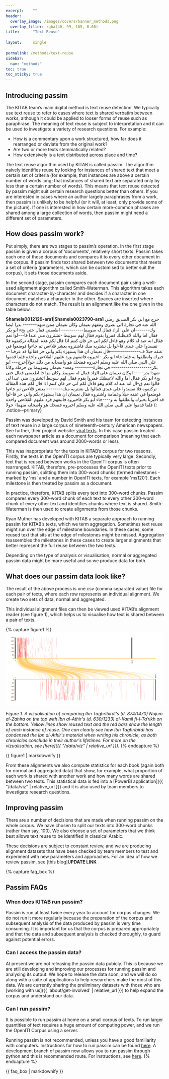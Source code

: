 ```yaml
---
excerpt:	""
header:
  overlay_image: /images/covers/banner_methods.png
  overlay_filter: rgba(40, 99, 165, 0.60)
title:		"Text Reuse"

layout:		single

permalink: /methods/text-reuse
sidebar:
  nav: "methods"
toc: true
toc_sticky: true
---
```


## Introducing passim

The KITAB team’s main digital method is text reuse detection. We typically use text reuse to refer to cases where text is shared verbatim between works, although it could be applied to looser forms of reuse such as paraphrase. The meaning of text reuse is subject to interpretation and it can be used to investigate a variety of research questions. For example:

* How is a commentary upon a work structured, how far does it rearranged or deviate from the original work?
* Are two or more texts stemmatically related?
* How extensively is a text distributed across place and time?

The text reuse algorithm used by KITAB is called passim. The algorithm naively identifies reuse by looking for instances of shared text that meet a certain set of criteria (for example, that instances are above a certain number of words long; that instances of shared text are separated only by less than a certain number of words). This means that text reuse detected by passim might suit certain research questions better than others. If you are interested in cases where an author largely paraphrases from a work, then passim is unlikely to be helpful (or it will, at least, only provide some of the picture). If one is interested in how certain more-common phrases are shared among a large collection of words, then passim might need a different set of parameters.

## How does passim work?

Put simply, there are two stages to passim’s operation. In the first stage passim is given a corpus of ‘documents’, relatively short texts. Passim takes each one of these documents and compares it to every other document in the corpus. If passim finds text shared between two documents that meets a set of criteria (parameters, which can be customised to better suit the corpus), it sets those documents aside. 

In the second stage, passim compares each document pair using a well-used alignment algorithm called Smith-Waterman. This algorithm takes each document character-by-character and decides if a character in one document matches a character in the other. Spaces are inserted where characters do not match. The result is an alignment like the one given in the table below.

**Shamela0012129-ara1**|**Shamela0023790-ara1**
خرج مع ابي بكر الصديق رضي الله عنه في تجارة الي بصري ومعهم نعيمان وكان نعيمان ممن شهد------- بدرا ايضا وك-------ان علي الزاد فقال له سويبط----------- اطعمني فقال حتي يجء ابو بكر فقال اما والله لاغيظنك فمروا بقوم فقال لهم سويبط -تشترون مني عبدا قا---لوا نعم فقال انه عبد له كلام وهو قاءل لكم اني حر فان كنتم اذا قال لكم هذه المقالة تركتموه فلا تفسدوا علي عبدي قا-لوا بل نشتريه منك فاشتروه بعشر قلاءص ثم جاءوا فوضعوا في عنقه حبلا ف---------------قال نعيمان ان هذا يستهزء بكم واني حر فقالوا قد عرفنا --خبرك وانطلقوا به فلما جاء ابو بكر -اخبروه فاتبعهم ورد عليهم القلاءص واخذه فلما قدموا علي النبي صلي الله عليه وسلم اخبروه فضحك هو واصحابه من ذلك حولا|خرج--- ابو بكر-------------------- في تجارة--------- ومعه- نعيمان وسويبط بن حرملة وكانا شهدا بدر-----ا وكان نعيمان علي الزاد فقال له سويبط وكان مزاحا اطعمني فقال حتي يجء ابو بكر فقال اما والله لاغيظنك فمروا بقوم فقال لهم سويبط اتشترون مني عبدا لي قالوا نعم ق-ال انه عبد له كلام وهو قاءل لكم اني حر فان كنتم اذا قال لكم هذه المقالة تركتموه فلا تفسدوا علي عبدي فقالوا بل نشتريه منك-------- بعشر قلاءص ثم جاءوا فوضعوا في عنقه حبلا وعمامة واشتروه فقال نعيمان ان هذا يستهزء بكم واني حر قا-لوا قد اخبرنا بخبرك وانطلقوا به و----جاء ابو بكر فاخبروه فاتبعهم فرد عليهم القلاءص واخذه فلما قدموا علي النبي صلي الله عليه وسلم اخبروه فضحك هو واصحابه منهما- حولا
{: .notice--primary}

Passim was developed by David Smith and his team for detecting instances of text reuse in a large corpus of nineteenth-century American newspapers. See further, their project website: [viral texts](https://viraltexts.org/). In this case passim treated each newspaper article as a document for comparison (meaning that each compared document was around 2000-words or less).

This was inappropriate for the texts in KITAB’s corpus for two reasons. Firstly, the texts in the OpenITI corpus are typically very large. Secondly, text that is reused between works in the OpenITI corpus is often rearranged. KITAB, therefore, pre-processes the OpenITI texts prior to running passim, splitting them into 300-word chunks (termed milestones - marked by 'ms' and a number in OpenITI texts, for example 'ms120'). Each milestone is then treated by passim as a document.

In practice, therefore, KITAB splits every text into 300-word chunks. Passim compares every 300-word chunk of each text to every other 300-word chunk of every other text and identifies chunks where text is shared. Smith-Waterman is then used to create alignments from those chunks.

Ryan Muther has developed with KITAB a separate approach to running passim for KITAB’s texts, which we term aggregation. Sometimes text reuse might run over the edge of milestone boundaries. In these cases, some reused text that sits at the edge of milestones might be missed. Aggregation reassembles the milestones in these cases to create larger alignments that better represent the full reuse between the two texts.

Depending on the type of analysis or visualisation, normal or aggregated passim data might be more useful and so we produce data for both.

## What does our passim data look like?

The result of the above process is one csv (comma separated value) file for each pair of texts, where each row represents an individual alignment. We create two sets of data, normal and aggregated.

This individual alignment files can then be viewed used KITAB’s alignment reader (see figure 1), which helps us to visualise how text is shared between a pair of texts.

{% capture figure1 %}
[![A comparison of the Nujum and Kamil](/images/methods/pair-wise-Nujum-Kamil.png)](/images/methods/pair-wise-Nujum-Kamil.png)

*Figure 1. A vizualisation of comparing Ibn Taghribirdi's (d. 874/1470) Nujum al-Zahira on the top with Ibn al-Athir's (d. 630/1233) al-Kamil fi-l-Taʾrikh on the bottom. Yellow lines show reused text and the red bars show the length of each instance of reuse. One can clearly see how Ibn Taghribirdi has condensed the Ibn al-Athir's material when writing his chronicle, as both chronicles conclude in their author's lifetimes. For more on the vizualisation, see [here]({{ "/data/viz" | relative_url }}).*
{% endcapture %}

<div class="notice--primary">
{{ figure1 | markdownify }}
</div>

From these alignments we also compute statistics for each book (again both for normal and aggregated data) that show, for example, what proportion of each work is shared with another work and how many words are shared between two texts. This statistical data is fed into a [PowerBI application]({{ "/data/viz" | relative_url }}) and it is also used by team members to investigate research questions.

## Improving passim

There are a number of decisions that are made when running passim on the whole corpus. We have chosen to split our texts into 300-word chunks (rather than say, 100). We also choose a set of parameters that we think best allows text reuse to be identified in classical Arabic.

These decisions are subject to constant review, and we are producing alignment datasets that have been checked by team members to test and experiment with new parameters and approaches. For an idea of how we review passim, see [this blog]**UPDATE LINK** 

{% capture faq_box %}
## Passim FAQs
### When does KITAB run passim?
Passim is run at least twice every year to account for corpus changes. We do not run it more regularly because the preparation of the corpus and subsequent analysis of the data produced by passim is very time consuming. It is important for us that the corpus is prepared appropriately and that the data and subsequent analysis is checked thoroughly, to guard against potential errors.

### Can I access the passim data?
At present we are not releasing the passim data pubicly. This is because we are still developing and improving our processes for running passim and analysing its output. We hope to release the data soon, and we will do so along with a suite of applications to help researchers make the most of this data. We are currently sharing the preliminary datasets with those who are [working with us]({{ 'about/get-involved' | relative_url }}) to help expand the corpus and understand our data.

### Can I run passim?
It is possible to run passim at home on a small corpus of texts. To run larger quantities of text requires a huge amount of computing power, and we run the OpenITI Corpus using a server. 

Running passim is not recommended, unless you have a good familiarity with computers. Instructions for how to run passim can be found [here](https://github.com/dasmiq/passim). A development branch of passim now allows you to run passim through python and this is recommended route. For instructions, see [here](https://github.com/dasmiq/passim/tree/seriatim). {% endcapture %}

<div class="notice--primary">{{ faq_box | markdownify }}
</div>